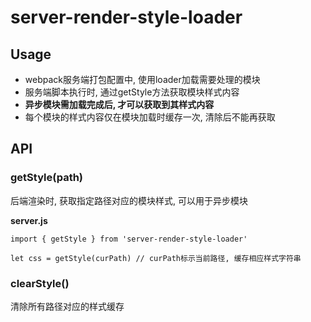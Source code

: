 # server-render-style-loader

## Usage

* webpack服务端打包配置中, 使用loader加载需要处理的模块
* 服务端脚本执行时, 通过getStyle方法获取模块样式内容
* **异步模块需加载完成后, 才可以获取到其样式内容**
* 每个模块的样式内容仅在模块加载时缓存一次, 清除后不能再获取

## API

### getStyle(path)
后端渲染时, 获取指定路径对应的模块样式, 可以用于异步模块

**server.js**
```
import { getStyle } from 'server-render-style-loader'

let css = getStyle(curPath) // curPath标示当前路径, 缓存相应样式字符串
```

### clearStyle()
清除所有路径对应的样式缓存
